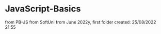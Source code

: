 # JavaScript-Basics
from PB-JS from SoftUni from June 2022y, first folder created: 25/08/2022  21:55
